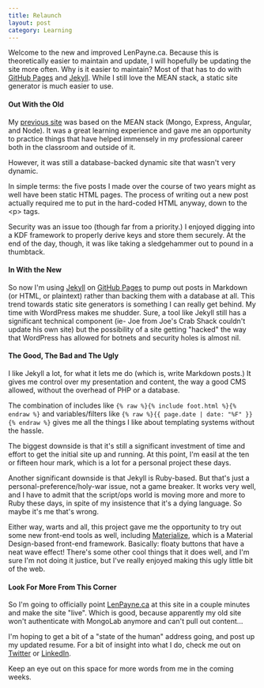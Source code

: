 ```yaml
---
title: Relaunch
layout: post
category: Learning
---
```

Welcome to the new and improved LenPayne.ca. Because this is theoretically easier
to maintain and update, I will hopefully be updating the site more often. Why is
it easier to maintain? Most of that has to do with [GitHub Pages](http://pages.github.com)
and [Jekyll](http://jekyllrb.com). While I still love the MEAN stack, a static
site generator is much easier to use.

#### Out With the Old

My [previous site](http://www.github.com/LenPayne/plog) was based on the MEAN
stack (Mongo, Express, Angular, and Node). It was a great learning experience
and gave me an opportunity to practice things that have helped immensely in my
professional career both in the classroom and outside of it.

However, it was still a database-backed dynamic site that wasn't very dynamic.

<!--more-->

In simple terms: the five posts I made over the course of two years might as well
have been static HTML pages. The process of writing out a new post actually
required me to put in the hard-coded HTML anyway, down to the &lt;p&gt; tags.

Security was an issue too (though far from a priority.) I enjoyed digging into a
KDF framework to properly derive keys and store them securely. At the end of the
day, though, it was like taking a sledgehammer out to pound in a thumbtack.

#### In With the New

So now I'm using [Jekyll](http://jekyllrb.com) on [GitHub Pages](http://pages.github.com)
to pump out posts in Markdown (or HTML, or plaintext) rather than backing them
with a database at all. This trend towards static site generators is something I
can really get behind. My time with WordPress makes me shudder. Sure, a tool like
Jekyll still has a significant technical component (ie- Joe from Joe's Crab Shack
couldn't update his own site) but the possibility of a site getting "hacked" the
way that WordPress has allowed for botnets and security holes is almost nil.

#### The Good, The Bad and The Ugly

I like Jekyll a lot, for what it lets me do (which is, write Markdown posts.) It
gives me control over my presentation and content, the way a good CMS allowed,
without the overhead of PHP or a database.

The combination of includes like `{% raw %}{% include foot.html %}{% endraw %}`
and variables/filters like `{% raw %}{{ page.date | date: "%F" }}{% endraw %}`
gives me all the things I like about templating systems without the hassle.

The biggest downside is that it's still a significant investment of time and
effort to get the initial site up and running. At this point, I'm easil at the
ten or fifteen hour mark, which is a lot for a personal project these days.

Another significant downside is that Jekyll is Ruby-based. But that's just a
personal-preference/holy-war issue, not a game breaker. It works very well, and
I have to admit that the script/ops world is moving more and more to Ruby these
days, in spite of my insistence that it's a dying language. So maybe it's me
that's wrong.

Either way, warts and all, this project gave me the opportunity to try out some
new front-end tools as well, including [Materialize](http://www.materializecss.com),
which is a Material Design-based front-end framework. Basically: floaty buttons
that have a neat wave effect! There's some other cool things that it does well,
and I'm sure I'm not doing it justice, but I've really enjoyed making this ugly
little bit of the web.

#### Look For More From This Corner

So I'm going to officially point [LenPayne.ca](http://www.lenpayne.ca) at this
site in a couple minutes and make the site "live". Which is good, because apparently
my old site won't authenticate with MongoLab anymore and can't pull out content...

I'm hoping to get a bit of a "state of the human" address going, and post up my
updated resume. For a bit of insight into what I do, check me out on
[Twitter](http://www.twitter.com/LenPayne) or [LinkedIn](http://www.linkedin.com/pub/len-payne/25/856/884).

Keep an eye out on this space for more words from me in the coming weeks.
